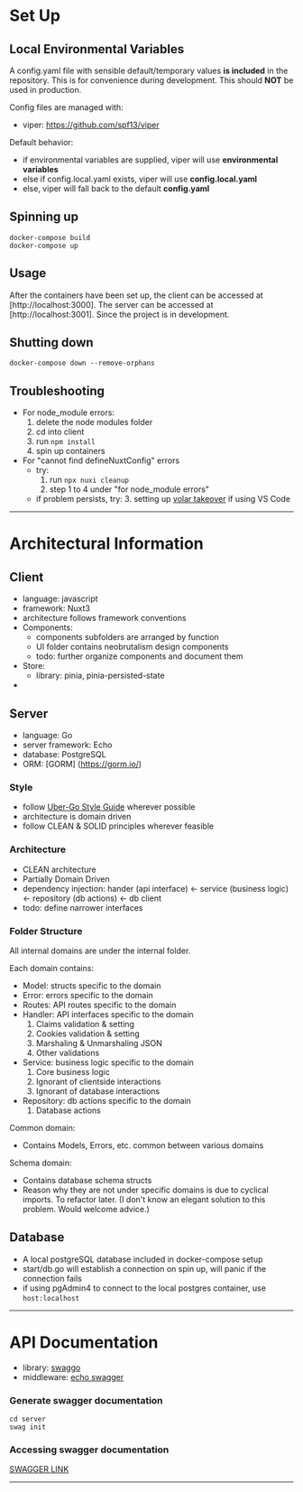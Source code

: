 # Set Up

## Local Environmental Variables

A config.yaml file with sensible default/temporary values **is included** in the repository. This is for convenience during development. This should **NOT** be used in production.

Config files are managed with:

- viper: https://github.com/spf13/viper

Default behavior:

- if environmental variables are supplied, viper will use **environmental variables**
- else if config.local.yaml exists, viper will use **config.local.yaml**
- else, viper will fall back to the default **config.yaml**

## Spinning up

```
docker-compose build
docker-compose up
```

## Usage

After the containers have been set up, the client can be accessed at [http://localhost:3000]. The server can be accessed at [http://localhost:3001]. Since the project is in development.

## Shutting down

```
docker-compose down --remove-orphans
```

## Troubleshooting

- For node_module errors:
  1. delete the node modules folder
  2. cd into client
  3. run `npm install`
  4. spin up containers
- For "cannot find defineNuxtConfig" errors
  - try:
    1. run `npx nuxi cleanup`
    2. step 1 to 4 under "for node_module errors"
  - if problem persists, try: 3. setting up [volar takeover](https://vuejs.org/guide/typescript/overview#volar-takeover-mode) if using VS Code

---

# Architectural Information

## Client

- language: javascript
- framework: Nuxt3
- architecture follows framework conventions
- Components:
  - components subfolders are arranged by function
  - UI folder contains neobrutalism design components
  - todo: further organize components and document them
- Store:
  - library: pinia, pinia-persisted-state
-

## Server

- language: Go
- server framework: Echo
- database: PostgreSQL
- ORM: [GORM] (https://gorm.io/)

### Style

- follow [Uber-Go Style Guide](https://github.com/uber-go/guide) wherever possible
- architecture is domain driven
- follow CLEAN & SOLID principles wherever feasible

### Architecture

- CLEAN architecture
- Partially Domain Driven
- dependency injection: hander (api interface) <- service (business logic) <- repository (db actions) <- db client
- todo: define narrower interfaces

### Folder Structure

All internal domains are under the internal folder.

Each domain contains:

- Model: structs specific to the domain
- Error: errors specific to the domain
- Routes: API routes specific to the domain
- Handler: API interfaces specific to the domain
  1. Claims validation & setting
  2. Cookies validation & setting
  3. Marshaling & Unmarshaling JSON
  4. Other validations
- Service: business logic specific to the domain
  1. Core business logic
  2. Ignorant of clientside interactions
  3. Ignorant of database interactions
- Repository: db actions specific to the domain
  1. Database actions

Common domain:

- Contains Models, Errors, etc. common between various domains

Schema domain:

- Contains database schema structs
- Reason why they are not under specific domains is due to cyclical imports. To refactor later.
  (I don't know an elegant solution to this problem. Would welcome advice.)

## Database

- A local postgreSQL database included in docker-compose setup
- start/db.go will establish a connection on spin up, will panic if the connection fails
- if using pgAdmin4 to connect to the local postgres container, use `host:localhost`

---

# API Documentation

- library: [swaggo](https://github.com/swaggo/swag)
- middleware: [echo swagger](https://github.com/swaggo/echo-swagger)

### Generate swagger documentation

```
cd server
swag init
```

### Accessing swagger documentation

[SWAGGER LINK](http://localhost:3001/swagger/index.html)

---
